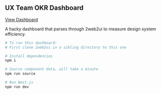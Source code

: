 ## UX Team OKR Dashboard

[View Dashboard](https://ux-okr-dashboard.netlify.com/)

A hacky dashboard that parses through 2web2ui to measure design system efficiency.

```bash
# To run this dashboard:
# First clone 2web2ui in a sibling directory to this one

# Install dependencies
npm i

# Source component data, will take a minute
npm run source

# Run Next.js
npm run dev
```
